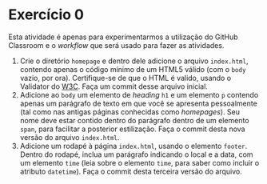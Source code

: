 # Exercício 0

Esta atividade é apenas para experimentarmos a utilização do GitHub
Classroom e o _workflow_ que será usado para fazer as atividades.

1. Crie o diretório `homepage` e dentro dele adicione o arquivo
   `index.html`, contendo apenas o código mínimo de um HTML5
   válido (com o `body` vazio, por ora). Certifique-se de que o
   HTML é valido, usando o Validator do
   [W3C](https://validator.w3.org/). Faça um commit desse arquivo
   inicial.
2. Adicione ao `body` um elemento de _heading_ `h1` e um elemento
   `p` contendo apenas um parágrafo de texto em que você se
   apresenta pessoalmente (tal como nas antigas páginas
   conhecidas como _homepages_). Seu nome deve estar contido
   dentro do parágrafo dentro de um elemento `span`, para
   facilitar a posterior estilização. Faça o commit desta nova
   versão do arquivo `index.html`.
3. Adicione um rodapé à página `index.html`, usando o elemento
   `footer`. Dentro do rodapé, inclua um parágrafo indicando o
   local e a data, com um elemento `time` (leia sobre o elemento
   `time`, para saber como incluir o atributo `datetime`). Faça o
   commit desta terceira versão do arquivo.
